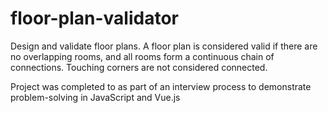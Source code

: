 # floor-plan-validator

Design and validate floor plans. A floor plan is considered valid if there are no overlapping rooms, and all rooms form a continuous chain of connections. Touching corners are not considered connected.

Project was completed to as part of an interview process to demonstrate problem-solving in JavaScript and Vue.js
